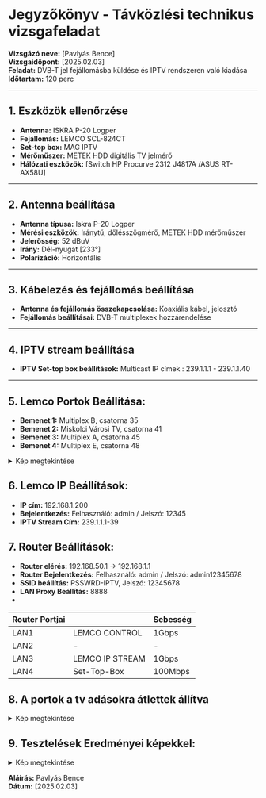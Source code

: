 # Jegyzőkönyv - Távközlési technikus vizsgafeladat

**Vizsgázó neve:** [Pavlyás Bence]  
**Vizsgaidőpont:** [2025.02.03]  
**Feladat:** DVB-T jel fejállomásba küldése és IPTV rendszeren való kiadása  
**Időtartam:** 120 perc

---

## 1. Eszközök ellenőrzése
- **Antenna:** ISKRA P-20 Logper
- **Fejállomás:** LEMCO SCL-824CT
- **Set-top box:** MAG IPTV
- **Mérőműszer:** METEK HDD digitális TV jelmérő
- **Hálózati eszközök:** [Switch HP Procurve 2312 J4817A /ASUS RT-AX58U]

---

## 2. Antenna beállítása
- **Antenna típusa:** Iskra P-20 Logper
- **Mérési eszközök:** Iránytű, dőlésszögmérő, METEK HDD mérőműszer
- **Jelerősség:** 52 dBuV  
- **Irány:** Dél-nyugat [233°]  
- **Polarizáció:** Horizontális

---

## 3. Kábelezés és fejállomás beállítása
- **Antenna és fejállomás összekapcsolása:** Koaxiális kábel, jelosztó
- **Fejállomás beállításai:** DVB-T multiplexek hozzárendelése

---

## 4. IPTV stream beállítása
- **IPTV Set-top box beállítások:** Multicast IP címek : 239.1.1.1 - 239.1.1.40

---

## 5. Lemco Portok Beállítása:
- **Bemenet 1:** Multiplex B, csatorna 35  
- **Bemenet 2:** Miskolci Városi TV, csatorna 41  
- **Bemenet 3:** Multiplex A, csatorna 45  
- **Bemenet 4:** Multiplex E, csatorna 48  
<details>

  <summary>Kép megtekintése</summary>

  ![Portok](PavlyasB/Meresijegyzokonyvek/IPTV/Képek/input1-3.png)   
  
  ![Portok](PavlyasB/Meresijegyzokonyvek/IPTV/Képek/input4.png)

</details>

## 6. Lemco IP Beállítások:
- **IP cím:** 192.168.1.200  
- **Bejelentkezés:** Felhasználó: admin / Jelszó: 12345  
- **IPTV Stream Cím:** 239.1.1.1-39  

## 7. Router Beállítások:
- **Router elérés:** 192.168.50.1 -> 192.168.1.1  
- **Router Bejelentkezés:** Felhasználó: admin / Jelszó: admin12345678  
- **SSID beállítás:** PSSWRD-IPTV, Jelszó: 12345678  
- **LAN Proxy Beállítás:** 8888  
- 
|Router Portjai                       |        | Sebesség |
| ----------------------------------- | ----------- | ------------- |
| LAN1                                | LEMCO CONTROL| 1Gbps        |
| LAN2                                | -           | -             |
| LAN3                                | LEMCO IP STREAM | 1Gbps     |
| LAN4                                | Set-Top-Box  | 100Mbps      |

## 8. A portok a tv adásokra átlettek állítva 
<details>

  <summary>Kép megtekintése</summary>

  ![teszt1](PavlyasB/Meresijegyzokonyvek/IPTV/Képek/tsout.png)       

</details>


## 9. Tesztelések Eredményei képekkel:
<details>

  <summary>Kép megtekintése</summary>

  ![teszt1](PavlyasB/Meresijegyzokonyvek/IPTV/Képek/VLC.png)      
  
  ![teszt2](PavlyasB/Meresijegyzokonyvek/IPTV/Képek/vlc2.png)   

    ![teszt3](PavlyasB/Meresijegyzokonyvek/IPTV/Képek/its_snapshot_0001.bmp)      
  
  ![teszt4](PavlyasB/Meresijegyzokonyvek/IPTV/Képek/its_snapshot_0002.bmp)   

    ![teszt5](PavlyasB/Meresijegyzokonyvek/IPTV/Képek/its_snapshot_0003.bmp)      
  
  ![teszt6](PavlyasB/Meresijegyzokonyvek/IPTV/Képek/fdgfgdh.png)   

</details>




**Aláírás:** Pavlyás Bence  
**Dátum:** [2025.02.03]
